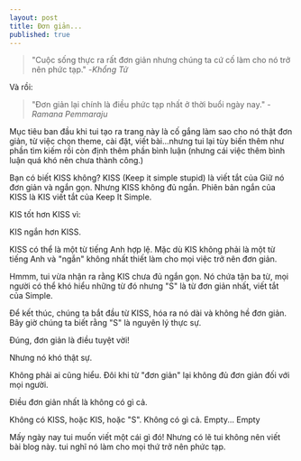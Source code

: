 ```yaml
---
layout: post
title: Đơn giản...
published: true
---
```

> "Cuộc sống thực ra rất đơn giản nhưng chúng ta cứ cố làm cho nó trở nên phức tạp." -_Khổng Tử_

Và rồi:

> "Đơn giản lại chính là điều phức tạp nhất ở thời buổi ngày nay." - _Ramana Pemmaraju_

Mục tiêu ban đầu khi tui tạo ra trang này là cố gắng làm sao cho nó thật đơn giản, từ việc chọn theme, cài đặt, viết bài...nhưng tui lại tùy biến thêm như phần tìm kiếm rồi còn định thêm phần bình luận (nhưng cái việc thêm bình luận quá khó nên chưa thành công.)

Bạn có biết KISS không? KISS (Keep it simple stupid) là viết tắt của Giữ nó đơn giản và ngắn gọn. Nhưng KISS không đủ ngắn. Phiên bản ngắn của KISS là KIS viết tắt của Keep It Simple.

KIS tốt hơn KISS vì:

KIS ngắn hơn KISS.

KISS có thể là một từ tiếng Anh hợp lệ. Mặc dù KIS không phải là một từ tiếng Anh và
"ngắn" không nhất thiết làm cho mọi việc trở nên đơn giản.

Hmmm, tui vừa nhận ra rằng KIS chưa đủ ngắn gọn. Nó chứa tận ba từ, mọi người có thể khó hiểu những từ đó nhưng "S" là từ đơn giản nhất, viết tắt của Simple.

Để kết thúc, chúng ta bắt đầu từ KISS, hóa ra nó dài và không hề đơn giản. Bây giờ chúng ta biết rằng "S" là nguyên lý thực sự.

Đúng, đơn giản là điều tuyệt vời!

Nhưng nó khó thật sự.

Không phải ai cũng hiểu. Đôi khi từ "đơn giản" lại không đủ đơn giản đối với mọi người.

Điều đơn giản nhất là không có gì cả.

Không có KISS, hoặc KIS, hoặc "S". Không có gì cả. Empty... Empty

Mấy ngày nay tui muốn viết một cái gì đó! Nhưng có lẽ tui không nên viết bài blog này. tui nghĩ nó làm cho mọi thứ trở nên phức tạp.
